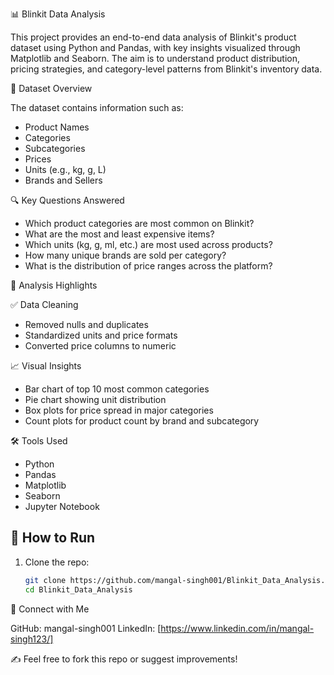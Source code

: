 📊 Blinkit Data Analysis

This project provides an end-to-end data analysis of Blinkit's product dataset using Python and Pandas, with key insights visualized through Matplotlib and Seaborn. The aim is to understand 
product distribution, pricing strategies, and category-level patterns from Blinkit's inventory data.



📁 Dataset Overview

The dataset contains information such as:
- Product Names
- Categories
- Subcategories
- Prices
- Units (e.g., kg, g, L)
- Brands and Sellers



 🔍 Key Questions Answered

- Which product categories are most common on Blinkit?
- What are the most and least expensive items?
- Which units (kg, g, ml, etc.) are most used across products?
- How many unique brands are sold per category?
- What is the distribution of price ranges across the platform?



 📌 Analysis Highlights

✅ Data Cleaning
- Removed nulls and duplicates
- Standardized units and price formats
- Converted price columns to numeric

📈 Visual Insights
- Bar chart of top 10 most common categories
- Pie chart showing unit distribution
- Box plots for price spread in major categories
- Count plots for product count by brand and subcategory




🛠️ Tools Used

- Python
- Pandas
- Matplotlib
- Seaborn
- Jupyter Notebook



## 🚀 How to Run

1. Clone the repo:
   ```bash
   git clone https://github.com/mangal-singh001/Blinkit_Data_Analysis.git
   cd Blinkit_Data_Analysis


🔗 Connect with Me

GitHub: mangal-singh001
LinkedIn: [https://www.linkedin.com/in/mangal-singh123/]


✍️ Feel free to fork this repo or suggest improvements!
